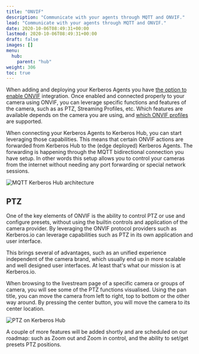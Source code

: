 ```yaml
---
title: "ONVIF"
description: "Communicate with your agents through MQTT and ONVIF."
lead: "Communicate with your agents through MQTT and ONVIF."
date: 2020-10-06T08:49:31+00:00
lastmod: 2020-10-06T08:49:31+00:00
draft: false
images: []
menu:
  hub:
    parent: "hub"
weight: 306
toc: true
---
```


When adding and deploying your Kerberos Agents you have [the option to enable ONVIF](/factory/getting-started/#adding-a-new-deployment) integration. Once enabled and connected properly to your camera using ONVIF, you can leverage specific functions and features of the camera, such as as PTZ, Streaming Profiles, etc. Which features are available depends on the camera you are using, and [which ONVIF profiles](https://www.onvif.org/profiles) are supported.

When connecting your Kerberos Agents to Kerberos Hub, you can start leveraging those capabilities. This means that certain ONVIF actions are forwarded from Kerberos Hub to the (edge deployed) Kerberos Agents. The forwarding is happening through the MQTT bidirectional connection you have setup. In other words this setup allows you to control your cameras from the internet without needing any port forwarding or special network sessions.

![MQTT Kerberos Hub architecture](mqtt-kerberos-hub.svg)

## PTZ

One of the key elements of ONVIF is the ability to control PTZ or use and configure presets, without using the builtin controls and application of the camera provider. By leveraging the ONVIF protocol providers such as Kerberos.io can leverage capabilities such as PTZ in its own application and user interface. 

This brings several of advantages, such as an unified experience independent of the camera brand, which usually end up in more scalable and well designed user interfaces. At least that's what our mission is at Kerberos.io.

When browsing to the livestream page of a specific camera or groups of camera, you will see some of the PTZ functions visualised. Using the pan title, you can move the camera from left to right, top to bottom or the other way around. By pressing the center button, you will move the camera to its center location.

![PTZ on Kerberos Hub](ptz.gif)

A couple of more features will be added shortly and are scheduled on our roadmap: such as Zoom out and Zoom in control, and the ability to set/get presets PTZ positions.